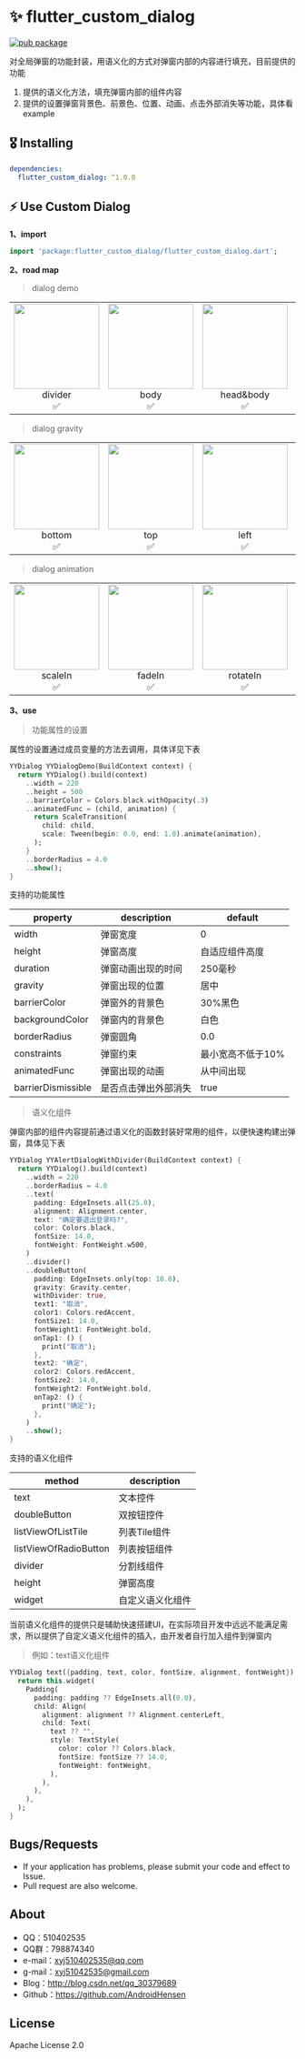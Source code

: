 # ✨ flutter_custom_dialog

[![pub package](https://img.shields.io/pub/v/flutter_custom_dialog.svg)](https://pub.dev/packages/flutter_custom_dialog)

对全局弹窗的功能封装，用语义化的方式对弹窗内部的内容进行填充，目前提供的功能

1. 提供的语义化方法，填充弹窗内部的组件内容
2. 提供的设置弹窗背景色、前景色、位置、动画、点击外部消失等功能，具体看example

## 🎖 Installing

```yaml
dependencies:
  flutter_custom_dialog: ^1.0.0
```

## ⚡ Use Custom Dialog

**1、import**

```dart
import 'package:flutter_custom_dialog/flutter_custom_dialog.dart';
```

**2、road map**

> dialog demo

<table>
  <tr>
    <td align="center">
      <img src="https://github.com/YYFlutter/flutter-custom-dialog/raw/master/image/png/1.png" width="150px">
      <br />
      divider
      <br />
      ✅
    </td>
    <td align="center">
      <img src="https://github.com/YYFlutter/flutter-custom-dialog/raw/master/image/png/2.png" width="150px">
      <br />
      body
      <br />
      ✅
    </td>
    <td align="center">
      <img src="https://github.com/YYFlutter/flutter-custom-dialog/raw/master/image/png/3.png" width="150px">
      <br />
      head&body
      <br />
      ✅
    </td>
    <td align="center">
      <img src="https://github.com/YYFlutter/flutter-custom-dialog/raw/master/image/png/4.png" width="150px">
      <br />
      listTile
      <br />
      ✅
    </td>
    <td align="center">
      <img src="https://github.com/YYFlutter/flutter-custom-dialog/raw/master/image/png/5.png" width="150px">
      <br />
      ListRadio
      <br />
      ✅
    </td>
  </tr>
</table>

> dialog gravity

<table>
  <tr>
    <td align="center">
      <img src="https://github.com/YYFlutter/flutter-custom-dialog/raw/master/image/gif/1.gif" width="150px">
      <br />
      bottom
      <br />
      ✅
    </td>
    <td align="center">
      <img src="https://github.com/YYFlutter/flutter-custom-dialog/raw/master/image/gif/2.gif" width="150px">
      <br />
      top
      <br />
      ✅
    </td>
    <td align="center">
      <img src="https://github.com/YYFlutter/flutter-custom-dialog/raw/master/image/gif/3.gif" width="150px">
      <br />
      left
      <br />
      ✅
    </td>
    <td align="center">
      <img src="https://github.com/YYFlutter/flutter-custom-dialog/raw/master/image/gif/4.gif" width="150px">
      <br />
      right
      <br />
      ✅
    </td>
    <td align="center">
      <img src="https://github.com/YYFlutter/flutter-custom-dialog/raw/master/image/gif/5.gif" width="150px">
      <br />
      center
      <br />
      ✅
    </td>
  </tr>
</table>

> dialog animation

<table>
  <tr>
    <td align="center">
      <img src="https://github.com/YYFlutter/flutter-custom-dialog/raw/master/image/gif/6.gif" width="150px">
      <br />
      scaleIn
      <br />
      ✅
    </td>
    <td align="center">
      <img src="https://github.com/YYFlutter/flutter-custom-dialog/raw/master/image/gif/7.gif" width="150px">
      <br />
      fadeIn
      <br />
      ✅
    </td>
    <td align="center">
      <img src="https://github.com/YYFlutter/flutter-custom-dialog/raw/master/image/gif/8.gif" width="150px">
      <br />
      rotateIn
      <br />
      ✅
    </td>
    <td align="center">
      <img src="https://github.com/YYFlutter/flutter-custom-dialog/raw/master/image/gif/9.gif" width="150px">
      <br />
      customIn
      <br />
      ✅
    </td>
  </tr>
</table>

**3、use**

> 功能属性的设置

属性的设置通过成员变量的方法去调用，具体详见下表

```dart
YYDialog YYDialogDemo(BuildContext context) {
  return YYDialog().build(context)
    ..width = 220
    ..height = 500
    ..barrierColor = Colors.black.withOpacity(.3)
    ..animatedFunc = (child, animation) {
      return ScaleTransition(
        child: child,
        scale: Tween(begin: 0.0, end: 1.0).animate(animation),
      );
    }
    ..borderRadius = 4.0
    ..show();
}
```

支持的功能属性

property|description|default
--|--|--|
width|弹窗宽度|0
height|弹窗高度|自适应组件高度
duration|弹窗动画出现的时间|250毫秒
gravity|弹窗出现的位置|居中
barrierColor|弹窗外的背景色|30%黑色
backgroundColor|弹窗内的背景色|白色
borderRadius|弹窗圆角|0.0
constraints|弹窗约束|最小宽高不低于10%
animatedFunc|弹窗出现的动画|从中间出现
barrierDismissible|是否点击弹出外部消失|true

> 语义化组件

弹窗内部的组件内容提前通过语义化的函数封装好常用的组件，以便快速构建出弹窗，具体见下表

```dart
YYDialog YYAlertDialogWithDivider(BuildContext context) {
  return YYDialog().build(context)
    ..width = 220
    ..borderRadius = 4.0
    ..text(
      padding: EdgeInsets.all(25.0),
      alignment: Alignment.center,
      text: "确定要退出登录吗?",
      color: Colors.black,
      fontSize: 14.0,
      fontWeight: FontWeight.w500,
    )
    ..divider()
    ..doubleButton(
      padding: EdgeInsets.only(top: 10.0),
      gravity: Gravity.center,
      withDivider: true,
      text1: "取消",
      color1: Colors.redAccent,
      fontSize1: 14.0,
      fontWeight1: FontWeight.bold,
      onTap1: () {
        print("取消");
      },
      text2: "确定",
      color2: Colors.redAccent,
      fontSize2: 14.0,
      fontWeight2: FontWeight.bold,
      onTap2: () {
        print("确定");
      },
    )
    ..show();
}
```

支持的语义化组件

method|description
--|--|
text|文本控件
doubleButton|双按钮控件
listViewOfListTile|列表Tile组件
listViewOfRadioButton|列表按钮组件
divider|分割线组件
height|弹窗高度
widget|自定义语义化组件

当前语义化组件的提供只是辅助快速搭建UI，在实际项目开发中远远不能满足需求，所以提供了自定义语义化组件的插入，由开发者自行加入组件到弹窗内

> 例如：text语义化组件

```dart
YYDialog text({padding, text, color, fontSize, alignment, fontWeight}) {
  return this.widget(
    Padding(
      padding: padding ?? EdgeInsets.all(0.0),
      child: Align(
        alignment: alignment ?? Alignment.centerLeft,
        child: Text(
          text ?? "",
          style: TextStyle(
            color: color ?? Colors.black,
            fontSize: fontSize ?? 14.0,
            fontWeight: fontWeight,
          ),
        ),
      ),
    ),
  );
}
```

## Bugs/Requests

* If your application has problems, please submit your code and effect to Issue.
* Pull request are also welcome.

## About

* QQ：510402535
* QQ群：798874340
* e-mail：xyj510402535@qq.com
* g-mail：xyj51042535@gmail.com
* Blog：http://blog.csdn.net/qq_30379689
* Github：https://github.com/AndroidHensen

## License

Apache License 2.0
